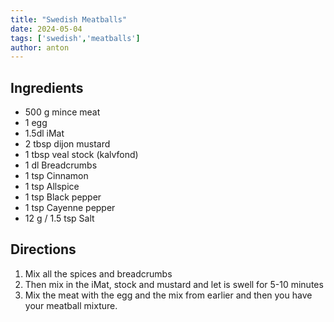 ```yaml
---
title: "Swedish Meatballs"
date: 2024-05-04
tags: ['swedish','meatballs']
author: anton
---
```



## Ingredients

- 500 g mince meat
- 1 egg
- 1.5dl iMat
- 2 tbsp dijon mustard
- 1 tbsp veal stock (kalvfond)
- 1 dl Breadcrumbs
- 1 tsp Cinnamon
- 1 tsp Allspice
- 1 tsp Black pepper
- 1 tsp Cayenne pepper 
- 12 g / 1.5 tsp Salt

## Directions

1. Mix all the spices and breadcrumbs
2. Then mix in the iMat, stock and mustard and let is swell for 5-10 minutes
3. Mix the meat with the egg and the mix from earlier and then you have your meatball mixture.